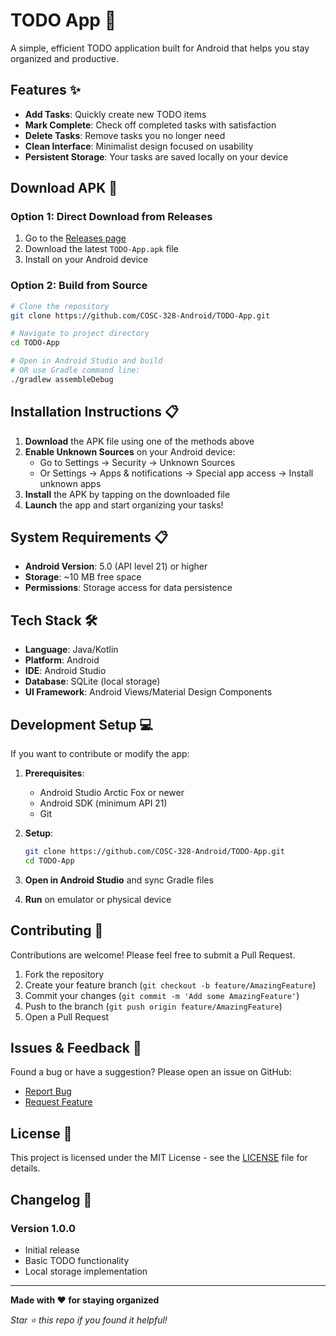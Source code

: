 # TODO App 📝

A simple, efficient TODO application built for Android that helps you stay organized and productive.

## Features ✨

- **Add Tasks**: Quickly create new TODO items
- **Mark Complete**: Check off completed tasks with satisfaction
- **Delete Tasks**: Remove tasks you no longer need
- **Clean Interface**: Minimalist design focused on usability
- **Persistent Storage**: Your tasks are saved locally on your device

## Download APK 📲

### Option 1: Direct Download from Releases
1. Go to the [Releases page](https://github.com/COSC-328-Android/TODO-App/release)
2. Download the latest `TODO-App.apk` file
3. Install on your Android device

### Option 2: Build from Source
```bash
# Clone the repository
git clone https://github.com/COSC-328-Android/TODO-App.git

# Navigate to project directory
cd TODO-App

# Open in Android Studio and build
# OR use Gradle command line:
./gradlew assembleDebug
```

## Installation Instructions 📋

1. **Download** the APK file using one of the methods above
2. **Enable Unknown Sources** on your Android device:
   - Go to Settings → Security → Unknown Sources
   - Or Settings → Apps & notifications → Special app access → Install unknown apps
3. **Install** the APK by tapping on the downloaded file
4. **Launch** the app and start organizing your tasks!

## System Requirements 📋

- **Android Version**: 5.0 (API level 21) or higher
- **Storage**: ~10 MB free space
- **Permissions**: Storage access for data persistence

## Tech Stack 🛠️

- **Language**: Java/Kotlin
- **Platform**: Android
- **IDE**: Android Studio
- **Database**: SQLite (local storage)
- **UI Framework**: Android Views/Material Design Components

## Development Setup 💻

If you want to contribute or modify the app:

1. **Prerequisites**:
   - Android Studio Arctic Fox or newer
   - Android SDK (minimum API 21)
   - Git

2. **Setup**:
   ```bash
   git clone https://github.com/COSC-328-Android/TODO-App.git
   cd TODO-App
   ```

3. **Open in Android Studio** and sync Gradle files

4. **Run** on emulator or physical device

## Contributing 🤝

Contributions are welcome! Please feel free to submit a Pull Request.

1. Fork the repository
2. Create your feature branch (`git checkout -b feature/AmazingFeature`)
3. Commit your changes (`git commit -m 'Add some AmazingFeature'`)
4. Push to the branch (`git push origin feature/AmazingFeature`)
5. Open a Pull Request

## Issues & Feedback 🐛

Found a bug or have a suggestion? Please open an issue on GitHub:
- [Report Bug](https://github.com/COSC-328-Android/TODO-App/issues/new?labels=bug)
- [Request Feature](https://github.com/COSC-328-Android/TODO-App/issues/new?labels=enhancement)

## License 📄

This project is licensed under the MIT License - see the [LICENSE](LICENSE) file for details.

## Changelog 📅

### Version 1.0.0
- Initial release
- Basic TODO functionality
- Local storage implementation

---

**Made with ❤️ for staying organized**

*Star ⭐ this repo if you found it helpful!*
